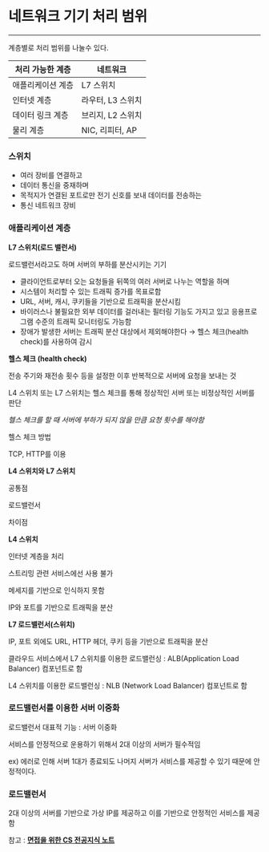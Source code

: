 # 네트워크 기기 처리 범위

---

계층별로 처리 범위를 나눌수 있다.

| **처리 가능한 계층** | **네트워크**      |
| -------------------- | ----------------- |
| 애플리케이션 계층    | L7 스위치         |
| 인터넷 계층          | 라우터, L3 스위치 |
| 데이터 링크 계층     | 브리지, L2 스위치 |
| 물리 계층            | NIC, 리피터, AP   |



### **스위치**

- 여러 장비를 연결하고
- 데이터 통신을 중재하며
- 목적지가 연결된 포트로만 전기 신호를 보내 데이터를 전송하는
- 통신 네트워크 장비



### **애플리케이션 계층**

**L7 스위치(로드 밸런서)**

로드밸런서라고도 하며 서버의 부하를 분산시키는 기기



- 클라이언트로부터 오는 요청들을 뒤쪽의 여러 서버로 나누는 역할을 하며
- 시스템이 처리할 수 있는 트래픽 증가를 목표로함
- URL, 서버, 캐시, 쿠키들을 기반으로 트래픽을 분산시킴
- 바이러스나 불필요한 외부 데이터를 걸러내는 필터링 기능도 가지고 있고 응용프로그램 수준의 트래픽 모니터링도 가능함
- 장애가 발생한 서버는 트래픽 분산 대상에서 제외해야한다 → 헬스 체크(health check)를 사용하여 감시



**헬스 체크 (health check)**

전송 주기와 재전송 횟수 등을 설정한 이후 반복적으로 서버에 요청을 보내는 것

L4 스위치 또는 L7 스위치는 헬스 체크를 통해 정상적인 서버 또는 비정상적인 서버를 판단

*헬스 체크를 할 때 서버에 부하가 되지 않을 만큼 요청 횟수를 해야함*



헬스 체크 방법

TCP, HTTP를 이용



**L4 스위치와 L7 스위치**

공통점

로드밸런서



차이점

**L4 스위치**

인터넷 계층을 처리

스트리밍 관련 서비스에선 사용 불가

메세지를 기반으로 인식하지 못함

IP와 포트를 기반으로 트래픽을 분산



**L7 로드밸런서(스위치)**

IP, 포트 외에도 URL, HTTP 헤더, 쿠키 등을 기반으로 트래픽을 분산

클라우드 서비스에서 L7 스위치를 이용한 로드밸런싱 : ALB(Application Load Balancer) 컴포넌트로 함

L4 스위치를 이용한 로드밸런싱 : NLB (Network Load Balancer) 컴포넌트로 함



### **로드밸런서를 이용한 서버 이중화**

로드밸런서 대표적 기능 : 서버 이중화

서비스를 안정적으로 운용하기 위해서 2대 이상의 서버가 필수적임

ex) 에러로 인해 서버 1대가 종료되도 나머지 서버가 서비스를 제공할 수 있기 때문에 안정적이다.



### **로드밸런서**

2대 이상의 서버를 기반으로 가상 IP를 제공하고 이를 기반으로 안정적인 서비스를 제공함



참고 : [**면접을 위한 CS 전공지식 노트**](https://search.shopping.naver.com/book/catalog/32478035848?cat_id=50010920&frm=PBOKPRO&query=cs+면접&NaPm=ct%3Dlek2tw0w|ci%3D5f7c24f8231a09f6e7d9e1f2a16abb311f84205d|tr%3Dboknx|sn%3D95694|hk%3D81f9b580de8803af9d189a29d0e29135be6f780b)
